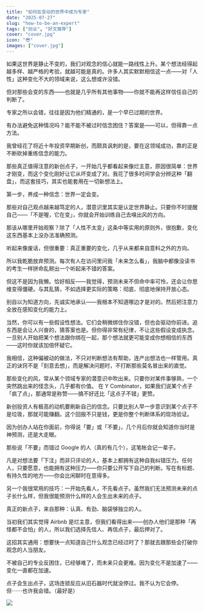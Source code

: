 ```yaml
---
title: "如何在变动的世界中成为专家"
date: "2025-07-27"
slug: "how-to-be-an-expert"
tags: ["创业", "好文推荐"]
cover: "cover.jpg"
icon: "😎"
images: ["cover.jpg"]
---
```

如果这世界是静止不变的，我们对观念的信心就能一路线性上升。某个想法经得起越多样、越严格的考验，就越可能是真的。许多人其实默默相信这一点——对「人性」这种变化不大的领域来说，这么想或许没错。



但对那些会变的东西——也就是几乎所有其他事物——你就不能再这样信任自己的判断了。



专家之所以会错，往往是因为他们精通的，是一个早已过期的世界。



有办法避免这种情况吗？能不能不被过时信念困住？答案是——可以，但得靠一点方法。



我曾经花了将近十年投资早期新创，而颇具讽刺的是，要在这领域成功，靠的正是不断砍掉重练信念的能力。



那些真正值得注意的新创点子，一开始几乎都看起来像烂主意，原因很简单：世界才刚变，而这个变化刚好让它从坏变成了对。我花了很多时间学会分辨这种「翻盘」，而这套技巧，其实也能套用在一切新想法上。



第一步，养成一种信念：世界一定会变。



那些对自己观点越来越笃定的人，潜意识里其实是认定世界静止。只要你不时提醒自己——「不是喔，它在变」，你就会开始训练自己去嗅出风的方向。



那该从哪里开始观察？除了「人性不太变」这条中等实用的原则外，很抱歉，变化这东西基本上没办法准确预测。



听起来像废话，但很重要：真正重要的变化，几乎从来都来自意料之外的方向。



所以我乾脆放弃预测。每次有人在访问里问我「未来怎么看」，我脑中都像没读书的考生一样拼命乱掰出一个听起来不错的答案。



但这不是因为我懒。恰好相反——我觉得，预测未来不但命中率可怜，还会让你思维变得僵硬。与其乱猜，不如选择更实际的策略：彻底、彻底地保持开放心态。



别自以为知道方向，先诚实地承认——我根本不知道哪边才是对的。然后把注意力全放在感知变化的能力上。



当然，你可以有一些假设性想法。它们会稍微绑住你没错，但也会驱动你前进。追东西是会让人兴奋的，猜答案也是。但你得非常有纪律，不让这些假设变成执念。
一旦别人开始把某个想法跟你绑在一起，那个想法就更可能变成你想相信的东西——这时你就该加倍怀疑它。



我相信，这种偏被动的做法，不只对判断想法有帮助，连产出想法也一样管用。真正的诀窍不是「刻意去想」，而是解决问题时，不打断那些莫名冒出来的直觉。



那些变化的风，常从某个领域专家的潜意识中吹出来。只要你对某件事够熟，一个突然跳出来的怪念头，几乎都有价值。
在 Y Combinator，如果我们说某个点子「疯了点」，那通常是称赞——搞不好还比「这点子不错」更赞。



新创投资人有极高的动机要刷新自己的信念。只要比别人早一步意识到某个点子不是垃圾，那就可能赚翻。这个回报不只是钱，更是你整个判断体系的现场验证。



因为创办人站在你面前，你得说「要」或「不要」，几个月后你就会知道你当时是神预测，还是大走眼。



那些说「不要」而错过 Google 的人（真的有几个），这笔帐会记一辈子。



凡是对想法要「下注」而非只评论的人，基本上都拥有这种自我纠错压力。任何人，只要愿意，也能拥有这种压力——你只要公开写下自己的判断。写在有标题、有持久性的地方——你会比闲聊时在意得多。



另一个我很常用的技巧：一开始先看人，不先看点子。虽然我们无法预测未来的点子长什么样，但我很能预测什么样的人会生出未来的点子。



真正的新点子，来自那种：认真、有劲、脑袋够独立的人。



当初我们其实觉得 Airbnb 是烂主意，但我们看得出来——创办人他们是那种「再怪都不会怕」的人，所以我们选择先信人、再信点子，最后押对了。



这招其实通用：想要快一点知道自己什么观念已经过时了？那就去跟那些会打破你观念的人当朋友。



不被自己的专业反困住，已经够难了，而未来只会更难。因为变化不是加速了——变化一直都在加速。



点子会生出点子，这场连锁反应从旧石器时代就没停过。我不认为它会停。
但⋯⋯也许我会错。（最好是）




![](https://prod-files-secure.s3.us-west-2.amazonaws.com/112d0858-5090-4d34-a606-b75eb8d65fd2/46476355-9cf3-4e99-9b7a-3531bc426380/1000202064.png?X-Amz-Algorithm=AWS4-HMAC-SHA256&X-Amz-Content-Sha256=UNSIGNED-PAYLOAD&X-Amz-Credential=ASIAZI2LB466QE4NTLAQ%2F20250915%2Fus-west-2%2Fs3%2Faws4_request&X-Amz-Date=20250915T043644Z&X-Amz-Expires=3600&X-Amz-Security-Token=IQoJb3JpZ2luX2VjEPD%2F%2F%2F%2F%2F%2F%2F%2F%2F%2FwEaCXVzLXdlc3QtMiJIMEYCIQD%2FnzMC0a3rYSQicPWVobit9Hf2Xuh3F4ZuQD3cSmY0lwIhAMm7QPfgmyQjHAikUVRGBafXpF5%2B%2FDi0M%2BeH6WwnET%2F5Kv8DCGkQABoMNjM3NDIzMTgzODA1Igwzgjazc7P1a47BoPQq3ANzuqPDY6DGljh4zrTnMHGgJ48MPj7hm%2FZLsTqj9%2Fk97mbZOfh2K7qZn2YSBXX65JAK%2B4GXu%2FgKAnQY69q7qcqAZVX4%2BnLTT3CsZZwwTmCxYwbcYhQopFR9awYHet0qtClI8QirdpdwlmNRwRk%2FcyQET8naxq2liTbIVBnh%2BUoUaHjWidazO7Vunur76vclw%2BKB3T4SsweGVlJIVWuP9QpsucFlq2RZNifHSQ8T1Sz%2BlCHlhov8cK0pWqIMfXh8idoe4ObYQ9fSm%2Bu0yrKuM%2FNuANNaFHOO8l0U3cIBMCxLf5%2FCQu4r3uSblWfNlyddU5kKJXNhjlXgpNvM2233wWK9zhkHJdyrCYja%2FKQco5LIA%2FPXP8tzqyVWRlz6sLz4X3vU%2FKhOZvgxGT0OxfEnVZ4Wiff9s4BTeK3XfeAWVL%2FBNSc23sHbAm0gArO5Do4fGENSRVIZPXrvxFNrmyRAVCzfjBd2POWU7pFfdgAvixBI4lAYzHEd1ObnMp6OZqmHiJoQAII9NAlBQ3dsBHjhU%2F4xkjSbOGifEmhLzMRh%2Bqg3Ra4h1VqZ6E%2BOPQDhx2lY1GGNezbF4PyjICwmcwfFz6528bYlGCzbOliu0c6ou06RIxteFLtVkXfoHBrhQDC8nJ3GBjqkARKaxiCYQD4G8gwPvGwlt0jVnAGWVhdVVEDdq4mYweAiBjbyeCVWUy3gkPzfg%2BeK3q6RGoOVM0WYz5URzN0suTjwxFU1xX34lTpYo3e2I24FvFes0i%2Ft8z2zG5O9Iw%2FOBxwNVDTa3CyxXWWNr7J%2BVQcdTa0MX4ENvvzL5l9VqXmtuvFj1pgWMidhowBbukhfeJpHZO5XGb1s1K8J7igOmk%2FAeIFV&X-Amz-Signature=f58da667b35dff5ae37e26a30e01beca3db70a4bc7fc0df737ff1cd92412c4e9&X-Amz-SignedHeaders=host&x-amz-checksum-mode=ENABLED&x-id=GetObject)

